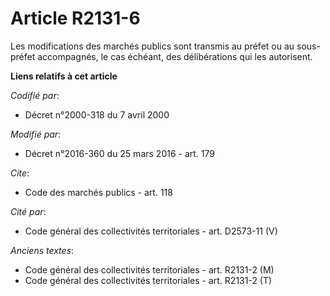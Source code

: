 # Article R2131-6

Les modifications des marchés publics sont transmis au préfet ou au sous-préfet accompagnés, le cas échéant, des
délibérations qui les autorisent.

**Liens relatifs à cet article**

_Codifié par_:

  - Décret n°2000-318 du 7 avril 2000

_Modifié par_:

  - Décret n°2016-360 du 25 mars 2016 - art. 179

_Cite_:

  - Code des marchés publics - art. 118

_Cité par_:

  - Code général des collectivités territoriales - art. D2573-11 (V)

_Anciens textes_:

  - Code général des collectivités territoriales - art. R2131-2 (M)
  - Code général des collectivités territoriales - art. R2131-2 (T)
